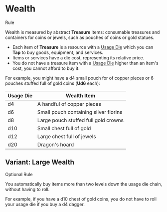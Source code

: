# Wealth

Rule

Wealth is measured by abstract **Treasure** items: consumable treasures and containers for coins or jewels, such as pouches of coins or gold statues.

  * Each item of **Treasure** is a resource with a [Usage Die](../../pages/rules/usage.md) which you can **Tap** to buy goods, equipment, and services.
  * Items or services have a die cost, representing its relative price.
  * You do not have a treasure item with a [Usage Die](../../pages/rules/usage.md) higher than an item's cost, you cannot afford to buy it.

For example, you might have a d4 small pouch for of copper pieces or 6 pouches stuffed full of gold coins (**Ud6** each):

<table>
  <thead>
    <tr>
      <th class="numbers">Usage Die</th>
      <th>Wealth Item</th>
    </tr>
  </thead>
  <tbody>
    <tr>
      <td class="numbers">d4</td>
      <td>A handful of copper pieces</td>
    </tr>
    <tr>
      <td class="numbers">d6</td>
      <td>Small pouch containing silver florins</td>
    </tr>
    <tr>
      <td class="numbers">d8</td>
      <td>Large pouch stuffed full gold crowns</td>
    </tr>
    <tr>
      <td class="numbers">d10</td>
      <td>Small chest full of gold</td>
    </tr>
    <tr>
      <td class="numbers">d12</td>
      <td>Large chest full of jewels</td>
    </tr>
    <tr>
      <td class="numbers">d20</td>
      <td>Dragon's hoard</td>
    </tr>
  </tbody>
</table>

<aside>

## Variant: Large Wealth

Optional Rule

You automatically buy items more than two levels down the usage die chain, without having to roll.

For example, if you have a d10 chest of gold coins, you do not have to roll your usage die if you buy a d4 dagger.

</aside>

